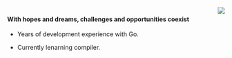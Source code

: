 <img align="right" src="https://github-readme-stats.vercel.app/api?username=KeKe-Li&show_icons=true&icon_color=805AD5&text_color=718096&bg_color=ffffff&hide_title=true" />

#### With hopes and dreams, challenges and opportunities coexist

* Years of development experience with Go.

* Currently lenarning compiler.
